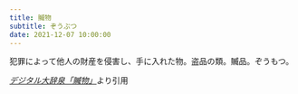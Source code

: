 ```yaml
---
title: 贓物
subtitle: ぞうぶつ
date: 2021-12-07 10:00:00
---
```


犯罪によって他人の財産を侵害し、手に入れた物。盗品の類。贓品。ぞうもつ。

<cite>[デジタル大辞泉「贓物」](https://dictionary.goo.ne.jp/word/%E8%B4%93%E7%89%A9/)</cite>より引用